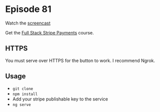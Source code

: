 # Episode 81

Watch the [screencast]()

Get the [Full Stack Stripe Payments](https://projects.angularfirebase.com/p/stripe-payments-with-angular-and-firebase) course. 

## HTTPS

You must serve over HTTPS for the button to work. I recommend Ngrok. 

## Usage

- `git clone`
- `npm install`
- Add your stripe publishable key to the service
- `ng serve`
